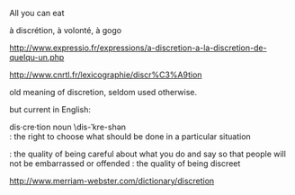 All you can eat

à discrétion, à volonté, à gogo

http://www.expressio.fr/expressions/a-discretion-a-la-discretion-de-quelqu-un.php

http://www.cnrtl.fr/lexicographie/discr%C3%A9tion

old meaning of discretion, seldom used otherwise.

but current in English:

dis·cre·tion noun \dis-ˈkre-shən\
: the right to choose what should be done in a particular situation

: the quality of being careful about what you do and say so that people will not be embarrassed or offended : the quality of being discreet

http://www.merriam-webster.com/dictionary/discretion
